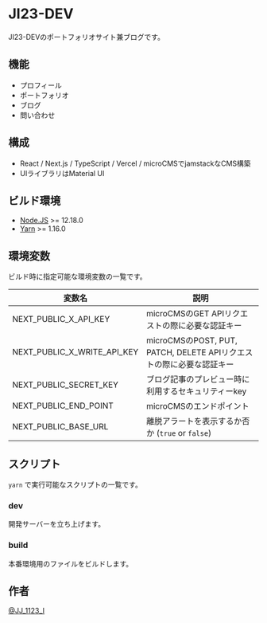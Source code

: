 # JI23-DEV

JI23-DEVのポートフォリオサイト兼ブログです。

## 機能

- プロフィール
- ポートフォリオ
- ブログ
- 問い合わせ

## 構成

- React / Next.js / TypeScript / Vercel / microCMSでjamstackなCMS構築
- UIライブラリはMaterial UI

## ビルド環境

- [Node.JS](https://nodejs.org) >= 12.18.0
- [Yarn](https://yarnpkg.com) >= 1.16.0

## 環境変数

ビルド時に指定可能な環境変数の一覧です。

| 変数名                      | 説明                                                         |
| --------------------------- | ------------------------------------------------------------ |
| NEXT_PUBLIC_X_API_KEY|microCMSのGET APIリクエストの際に必要な認証キー|
| NEXT_PUBLIC_X_WRITE_API_KEY|microCMSのPOST, PUT, PATCH, DELETE APIリクエストの際に必要な認証キー|
| NEXT_PUBLIC_SECRET_KEY            | ブログ記事のプレビュー時に利用するセキュリティーkey|
| NEXT_PUBLIC_END_POINT             | microCMSのエンドポイント                 |
| NEXT_PUBLIC_BASE_URL           | 離脱アラートを表示するか否か (`true` or `false`)             |

## スクリプト

`yarn` で実行可能なスクリプトの一覧です。

### dev

開発サーバーを立ち上げます。

### build

本番環境用のファイルをビルドします。


## 作者

[@JJ_1123_I](https://twitter.com/JJ_1123_I)
